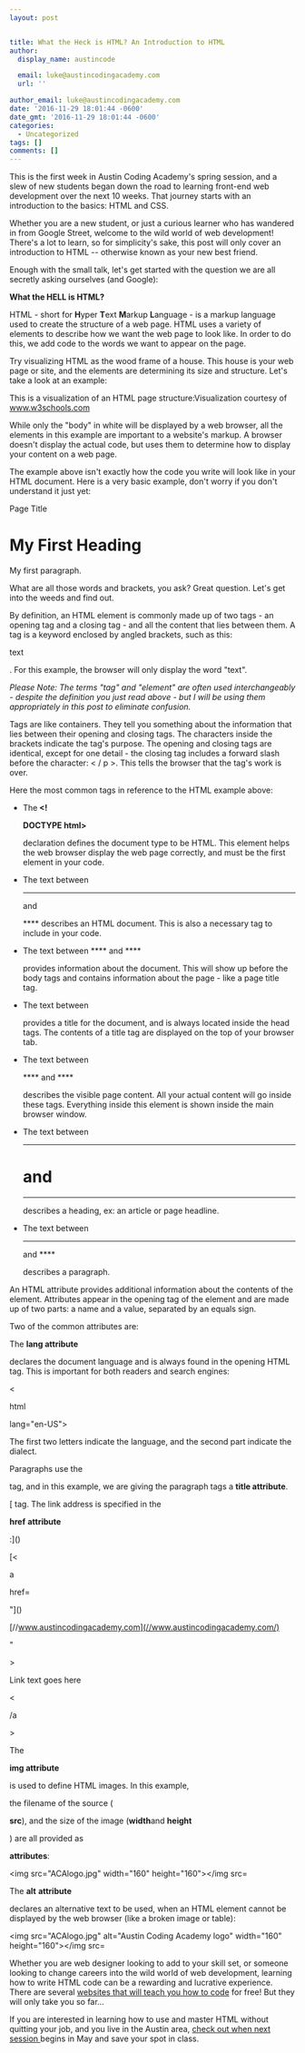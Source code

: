 ```yaml
---
layout: post


title: What the Heck is HTML? An Introduction to HTML
author:
  display_name: austincode

  email: luke@austincodingacademy.com
  url: ''

author_email: luke@austincodingacademy.com
date: '2016-11-29 18:01:44 -0600'
date_gmt: '2016-11-29 18:01:44 -0600'
categories:
  - Uncategorized
tags: []
comments: []
---
```

This is the first week in Austin Coding Academy's spring session, and a slew of new students began down the road to learning front-end web development over the next 10 weeks. That journey starts with an introduction to the basics: HTML and CSS.

Whether you are a new student, or just a curious learner who has wandered in from Google Street, welcome to the wild world of web development! There's a lot to learn, so for simplicity's sake, this post will only cover an introduction to HTML -- otherwise known as your new best friend.

Enough with the small talk, let's get started with the question we are all secretly asking ourselves (and Google):

**What the HELL is HTML?**

HTML - short for <strong>H</strong>yper <strong>T</strong>ext <strong>M</strong>arkup <strong>L</strong>anguage - is a markup language used to create the structure of a web page.  HTML uses a variety of elements to describe how we want the web page to look like. In order to do this, we add code to the words we want to appear on the page.

Try visualizing HTML as the wood frame of a house.  This house is your web page or site, and the elements are determining its size and structure. Let's take a look at an example:


This is a visualization of an HTML page structure:Visualization courtesy of www.w3schools.com



While only the "body" in white will be displayed by a web browser, all the elements in this example are important to a website's markup. A browser doesn't display the actual code, but uses them to determine how to display your content on a web page.

The example above isn't exactly how the code you write will look like in your HTML document. Here is a very basic example, don't worry if you don't understand it just yet:

<!DOCTYPE

html

&gt;





<title>Page Title</title>







# My First Heading





My first paragraph.



>


What are all those words and brackets, you ask? Great question. Let's get into the weeds and find out.



By definition, an HTML element is commonly made up of two tags - an opening tag and a closing tag - and all the content that lies between them. A tag is a keyword enclosed by angled brackets, such as this:


text

. For this example, the browser will only display the word "text".



_Please Note: The terms "tag" and "element" are often used interchangeably - despite the definition you just read above - but I will be using them appropriately in this post to eliminate confusion._

Tags are like containers. They tell you something about the information that lies between their opening and closing tags. The characters inside the brackets indicate the tag's purpose. The opening and closing tags are identical, except for one detail - the closing tag includes a forward slash before the character: &lt; / p &gt;. This tells the browser that the tag's work is over.

Here the most common tags in reference to the HTML example above:

- The<strong> &lt;!</strong>

  **DOCTYPE html>**

  <strong>
  </strong>declaration defines the document type to be HTML. This element helps the web browser display the web page correctly, and must be the first element in your code.





- The text between

  ****

   and

  **** describes an HTML document. This is also a necessary tag to include in your code.





- The text between **** and ****

   provides information about the document. This will show up before the body tags and contains information about the page - like a page title tag.





- The text between

  **<title>&lt;/strong&gt; and &lt;strong&gt;</title>**

   provides a title for the document, and is always located inside the head tags. The contents of a title tag are displayed on the top of your browser tab.





- The text between

  **** and ****

   describes the visible page content. All your actual content will go inside these tags. Everything inside this element is shown inside the main browser window.





- The text between

  ****

  #  and

  ****

   describes a heading, ex: an article or page headline.





- The text between

  ****

  and ****

   describes a paragraph.










An HTML attribute provides additional information about the contents of the element. Attributes appear in the opening tag of the element and are made up of two parts: a name and a value, separated by an equals sign.

Two of the common attributes are:

The **lang attribute**

 declares the document language and is always found in the opening HTML tag. This is important for both readers and search engines:

&lt;

html

 lang="en-US"&gt;

The first two letters indicate the language, and the second part indicate the dialect.

Paragraphs use the


tag, and in this example, we are giving the paragraph tags a **title attribute**.

<p title="about austin="" coding="" academy"="">
</p title="about>

If you hover over the paragraph with your cursor, the title will display as a tooltip.

HTML links are defined with the **[]()**

[ tag. The link address is specified in the

**href** **attribute**

:]()

[]()

[&lt;

a




href=

"]()

[//www.austincodingacademy.com](//www.austincodingacademy.com/)

"

&gt;

Link text goes here

<

/a

&gt;

The

**img attribute**

 is used to define HTML images. In this example,

the filename of the source (

**src**), and the size of the image (**width**and **height**

) are all provided as

**attributes**:

<img src="ACAlogo.jpg" width="160" height="160"&gt;</img src=

The **alt** **attribute**

 declares an alternative text to be used, when an HTML element cannot be displayed by the web browser (like a broken image or table):

<img src="ACAlogo.jpg" alt="Austin Coding Academy logo" width="160" height="160"&gt;</img src=






Whether you are web designer looking to add to your skill set, or someone looking to change careers into the wild world of web development, learning how to write HTML code can be a rewarding and lucrative experience. There are several <a href="//www.austincodingacademy.com/blog/5-free-coding-we…without-the-cost/" target="_blank">websites that will teach you how to code</a> for free! But they will only take you so far…

If you are interested in learning how to use and master HTML without quitting your job, and you live in the Austin area, <a href="//www.austincodingacademy.com/front-end/?&amp;utm_source=Blog&amp;utm_medium=Tactical&amp;utm_content=Control&amp;utm_campaign=14554">check out when next session </a>begins in May and save your spot in class.
